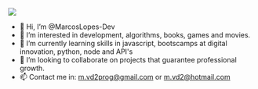 
![](https://stormproductionsnet.weebly.com/uploads/2/6/9/9/26992532/244856_orig.gif)

- 👋 Hi, I’m @MarcosLopes-Dev
- 👀 I’m interested in development, algorithms, books, games and movies.
- 🌱 I’m currently learning skills in javascript, bootscamps at digital innovation, python, node and API's
- 💞️ I’m looking to collaborate on projects that guarantee professional growth.
- 📫 Contact me in: m.vd2prog@gmail.com or m.vd2@hotmail.com

<!---
MarcosLopes-Dev/MarcosLopes-Dev is a ✨ special ✨ repository because its `README.md` (this file) appears on your GitHub profile.
You can click the Preview link to take a look at your changes.
--->
